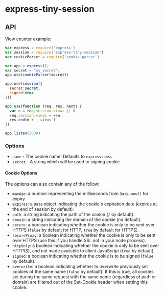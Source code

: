# express-tiny-session

## API

  View counter example:

```js
var express = require('express')
var session = require('express-tiny-session')
var cookieParser = require('cookie-parser')

var app = express();
var secret = 'my_secret';
app.use(cookieParser(secret))

app.use(session({
  secret:secret,
  signed:true
}))

app.use(function (req, res, next) {
  var n = req.session.views || 0
  req.session.views = ++n
  res.end(n + ' views')
})

app.listen(3000)
```
### Options

  - `name` - The cookie name. Defaults to `express:sess`.
  - `secret` - A string which will be used to signing cookie

#### Cookie Options

The options can also contain any of the follow:

  - `maxAge`: a number representing the milliseconds from `Date.now()` for expiry
  - `expires`: a `Date` object indicating the cookie's expiration date (expires at the end of session by default).
  - `path`: a string indicating the path of the cookie (`/` by default).
  - `domain`: a string indicating the domain of the cookie (no default).
  - `secure`: a boolean indicating whether the cookie is only to be sent over HTTPS (`false` by default for HTTP, `true` by default for HTTPS).
  - `secureProxy`: a boolean indicating whether the cookie is only to be sent over HTTPS (use this if you handle SSL not in your node process).
  - `httpOnly`: a boolean indicating whether the cookie is only to be sent over HTTP(S), and not made available to client JavaScript (`true` by default).
  - `signed`: a boolean indicating whether the cookie is to be signed (`false` by default).
  - `overwrite`: a boolean indicating whether to overwrite previously set cookies of the same name (`false` by default). If this is true, all cookies set during the same request with the same name (regardless of path or domain) are filtered out of the Set-Cookie header when setting this cookie.
